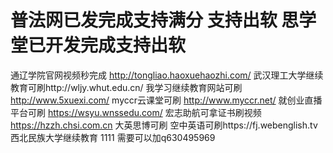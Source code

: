# 普法网已发完成支持满分 支持出软 思学堂已开发完成支持出软  
通辽学院官网视频秒完成 http://tongliao.haoxuehaozhi.com/
武汉理工大学继续教育可刷http://wljy.whut.edu.cn/
我学习继续教育网站可刷 http://www.5xuexi.com/
myccr云课堂可刷 http://www.myccr.net/
就创业直播平台可刷 https://wsyu.wnssedu.com/
宏志助航可拿证书刷视频 https://hzzh.chsi.com.cn
大英思博可刷 
空中英语可刷https://fj.webenglish.tv
西北民族大学继续教育
1111
需要可以加q630495969